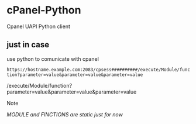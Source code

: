 # cPanel-Python

Cpanel UAPI Python client

## just in case

use python to comunicate with cpanel


`https://hostname.example.com:2083/cpsess##########/execute/Module/function?parameter=value&parameter=value&parameter=value`

/execute/Module/function?parameter=value&parameter=value&parameter=value
> [!NOTE]
> 
*MODULE and FINCTIONS are static just for now*
